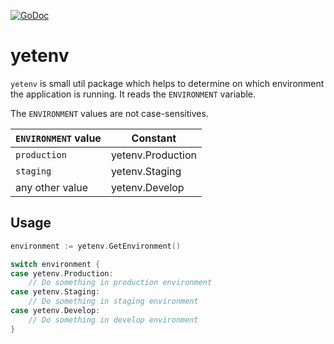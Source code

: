 [![GoDoc](https://godoc.org/github.com/pvormste/yetenv?status.svg)](https://godoc.org/github.com/pvormste/yetenv)

# yetenv

`yetenv` is small util package which helps to determine on which environment the application is running. It reads the `ENVIRONMENT` variable.

The `ENVIRONMENT` values are not case-sensitives.

| `ENVIRONMENT` value | Constant |
| ------------------- | -------- |
| `production` | yetenv.Production |
| `staging` | yetenv.Staging |
| any other value | yetenv.Develop |

## Usage

```go
environment := yetenv.GetEnvironment()

switch environment {
case yetenv.Production:
    // Do something in production environment
case yetenv.Staging:
    // Do something in staging environment
case yetenv.Develop:
    // Do something in develop environment
}
```